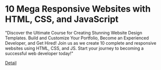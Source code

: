 # 10 Mega Responsive Websites with HTML, CSS, and JavaScript

"Discover the Ultimate Course for Creating Stunning Website Design Templates. Build and Customize Your Portfolio, Become an Experienced Developer, and Get Hired! Join us as we create 10 complete and responsive websites using HTML, CSS, and JS. Start your journey to becoming a successful web developer today!" 

[Detail](https://eduitfree.com/courses/10-mega-responsive-websites-with-html-css-and-javascript)